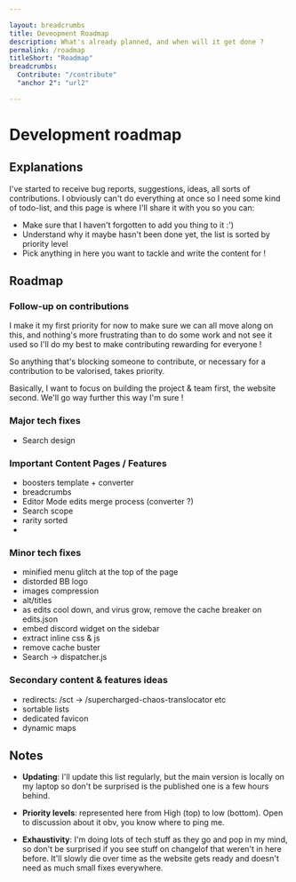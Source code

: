 ```yaml
---

layout: breadcrumbs
title: Deveopment Roadmap
description: What's already planned, and when will it get done ?
permalink: /roadmap
titleShort: "Roadmap" 
breadcrumbs:
  Contribute: "/contribute"
  "anchor 2": "url2"

---
```


# Development roadmap

## Explanations
I've started to receive bug reports, suggestions, ideas, all sorts of contributions. I obviously can't do everything at once so I need some kind of todo-list, and this page is where I'll share it with you so you can:

- Make sure that I haven't forgotten to add you thing to it :')
- Understand why it maybe hasn't been done yet, the list is sorted by priority level
- Pick anything in here you want to tackle and write the content for !


## Roadmap

### Follow-up on contributions

I make it my first priority for now to make sure we can all move along on this, and nothing's more frustrating than to do some work and not see it used so I'll do my best to make contributing rewarding for everyone !

So anything that's blocking someone to contribute, or necessary for a contribution to be valorised, takes priority.

Basically, I want to focus on building the project & team first, the website second. We'll go way further this way I'm sure !

### Major tech fixes

- Search design

### Important Content Pages / Features

- boosters template + converter
- breadcrumbs
- Editor Mode edits merge process (converter ?)
- Search scope
- rarity sorted
- 

### Minor tech fixes

- minified menu glitch at the top of the page
- distorded BB logo
- images compression
- alt/titles
- as edits cool down, and virus grow, remove the cache breaker on edits.json
-  embed discord widget on the sidebar
-  extract inline css & js
-  remove cache buster
-  Search -> dispatcher.js

### Secondary content & features ideas

- redirects: /sct -> /supercharged-chaos-translocator etc
- sortable lists
- dedicated favicon
- dynamic maps

## Notes

- **Updating**: I'll update this list regularly, but the main version is locally on my laptop so don't be surprised is the published one is a few hours behind.

- **Priority levels**: represented here from High (top) to low (bottom). Open to discussion about it obv, you know where to ping me.

- **Exhaustivity**: I'm doing lots of tech stuff as they go and pop in my mind, so don't be surprised if you see stuff on changelof that weren't in here before. It'll slowly die over time as the website gets ready and doesn't need as much small fixes everywhere.
